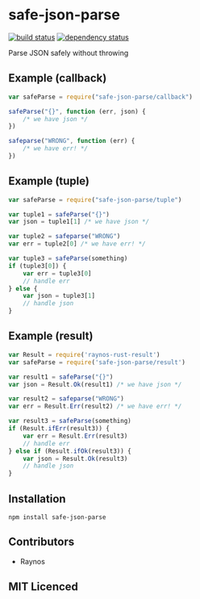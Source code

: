# safe-json-parse

[![build status][1]][2] [![dependency status][3]][4]

<!-- [![browser support][5]][6] -->

Parse JSON safely without throwing

## Example (callback)

```js
var safeParse = require("safe-json-parse/callback")

safeParse("{}", function (err, json) {
    /* we have json */
})

safeparse("WRONG", function (err) {
    /* we have err! */
})
```

## Example (tuple)

```js
var safeParse = require("safe-json-parse/tuple")

var tuple1 = safeParse("{}")
var json = tuple1[1] /* we have json */

var tuple2 = safeparse("WRONG")
var err = tuple2[0] /* we have err! */

var tuple3 = safeParse(something)
if (tuple3[0]) {
    var err = tuple3[0]
    // handle err
} else {
    var json = tuple3[1]
    // handle json
}
```

## Example (result)

```js
var Result = require('raynos-rust-result')
var safeParse = require('safe-json-parse/result')

var result1 = safeParse("{}")
var json = Result.Ok(result1) /* we have json */

var result2 = safeparse("WRONG")
var err = Result.Err(result2) /* we have err! */

var result3 = safeParse(something)
if (Result.ifErr(result3)) {
    var err = Result.Err(result3)
    // handle err
} else if (Result.ifOk(result3)) {
    var json = Result.Ok(result3)
    // handle json
}
```

## Installation

`npm install safe-json-parse`

## Contributors

 - Raynos

## MIT Licenced


  [1]: https://secure.travis-ci.org/Raynos/safe-json-parse.png
  [2]: https://travis-ci.org/Raynos/safe-json-parse
  [3]: https://david-dm.org/Raynos/safe-json-parse.png
  [4]: https://david-dm.org/Raynos/safe-json-parse
  [5]: https://ci.testling.com/Raynos/safe-json-parse.png
  [6]: https://ci.testling.com/Raynos/safe-json-parse
